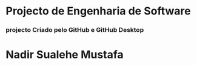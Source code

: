 # Projecto de Engenharia de Software
### projecto Criado pelo GitHub e GitHub Desktop
# Nadir Sualehe Mustafa